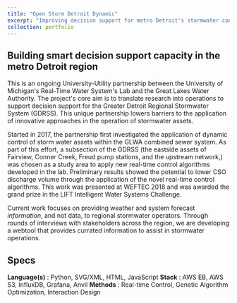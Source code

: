 ```yaml
---
title: "Open Storm Detroit Dynamic"
excerpt: "Improving decision support for metro Detroit's stormwater conveyance network.<br><img src='/images/glwa-partners.png'>"
collection: portfolio
---
```


Building smart decision support capacity in the metro Detroit region
--------
This is an ongoing University-Utility partnership between the University of Michigan's Real-Time Water System's Lab and the Great Lakes Water Authority.
The project's core aim is to translate research into operations to support decision support for the Greater Detroit Regional Stormwater System (GDRSS).
This unique partnership lowers barriers to the application of innovative approaches in the operation of stormwater assets.

Started in 2017, the partnership first investigated the application of dynamic control of storm water assets within the GLWA combined sewer system.
As part of this effort, a subsection  of the GDRSS (the eastside assets of Fairview, Conner Creek, Freud pump stations, and the upstream network,) was chosen as a study area to apply new real-time control algorithms developed in the lab.
Preliminary results showed the potential to lower CSO discharge volume through the application of the novel real-time control algorithms.
This work was presented at WEFTEC 2018 and was awarded the grand prize in the LIFT Intelligent Water Systems Challenge.

Current work focuses on providing weather and system forecast *information*, and not data, to regional stormwater operators.
Through rounds of interviews with stakeholders across the region, we are developing a webtool that provides currated information to assist in stormwater operations.

Specs
--------
**Language(s)** : Python, SVG/XML, HTML, JavaScript
**Stack**       : AWS EB, AWS S3, InfluxDB, Grafana, Anvil
**Methods**     : Real-time Control, Genetic Algorithm Optimization, Interaction Design
